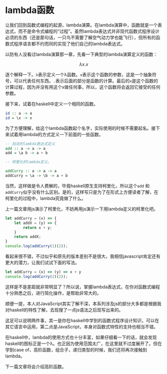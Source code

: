 # lambda函数

让我们回到函数式编程的起源，lambda演算。在lambda演算中，函数就是一个表达式，而不是命令式编程的“过程”。虽然lambda表达式并非现代函数式程序设计必须的东西（还是那句话，一只鸟不需要了解空气动力学也能飞行），但所有的函数式程序语言都不约而同的实现了他们自己的lambda表达式。

以防有人没看过lambda演算那一章，先看一下典型的lambda演算定义的函数：

$$
λx.x
$$

逐个解释一下。`λ`表示定义一个λ函数。`x`表示这个函数的参数，这是一个抽象符号，可以代表任何东西。`.`表示后面的部分是函数的计算。最后的`x`是这个函数的计算过程，因为并没有用这个x做任何事，所以，这个函数将会返回它接受的任何参数。

接下来，试着在haskell中定义一个相同的函数。

```haskell
id :: a -> a
id = \x -> x
```

为了方便理解，给这个lambda函数起个名字，实际使用的时候不需要起名。接下来试着用lambda的方式定义一下前面的一些函数。

```haskell
-- 加法的lambda表达式定义
add :: a -> a -> a
add = \a b -> a + b

-- 柯里化的lambda定义。

addCurry :: a -> a -> a
addCurry = \a -> \b -> a + b
```

当然，这样做是令人费解的，毕竟haskell原生支持柯里化，所以这个`add` 和 `addCurry`似乎没有什么区别。是的，这样写只是为了在形式上方便读者了解，在柯里化的过程中，lambda究竟做了什么。

上一篇文章用js演示了柯里化，不妨再用js演示一下用lambda定义的柯里化吧。

```javascript
let addCurry = (x) => {
    let addX = (y) => {
        return x + y;
    } 
    return addX;
}
console.log(addCurry(1)(2));
```

看起来很不错，不过似乎和原先的版本差别不是很大，我相信javascript肯定还有更大的潜力，让我们试试下面的写法。

```javascript
let addCurry = (x) => (y) => x + y
console.log(addCurry(2)(2));
```

这样是不是差距就非常明显了？所以说，掌握lambda表达式，在你对函数式编程十分熟悉之后，进行简化操作，是帮助非常大的。

顺便一提，本人对JavaScript其实了解不深，本系列涉及js的部分大多都是根据我对haskell的特性了解，去现搜了一点js语法之后现写出来的。

这足可以说明两件事，其一是你在haskell中学到的函数式程序设计知识，可以在其它语言中运用，第二点是JavaScript，本身对函数式特性的支持也相当不错。

在haskell中，lambda的使用方式也十分丰富，如果仔细看一下的话，就会发现haskell的图标正是一个λ。也正因为使用范围太广，在这里就不过度展开了。但在学到case of，高阶函数，组合子，递归类型的时候，我们还将再次接触到lambda。

下一篇文章将会介绍高阶函数。